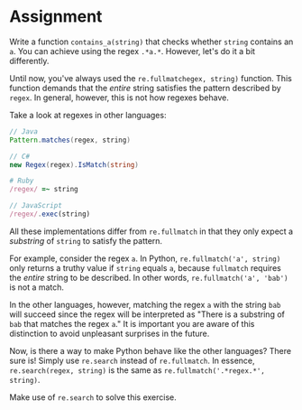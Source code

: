 # Assignment

Write a function `contains_a(string)` that checks whether `string` contains an `a`.
You can achieve using the regex `.*a.*`. However, let's do it a bit differently.

Until now, you've always used the `re.fullmatchegex, string)` function. This function
demands that the *entire* string satisfies the pattern described by `regex`.
In general, however, this is not how regexes behave.

Take a look at regexes in other languages:

```java
// Java
Pattern.matches(regex, string)
```

```csharp
// C#
new Regex(regex).IsMatch(string)
```

```ruby
# Ruby
/regex/ =~ string
```

```javascript
// JavaScript
/regex/.exec(string)
```

All these implementations differ from `re.fullmatch` in that they
only expect a *substring* of `string` to satisfy the pattern.

For example, consider the regex `a`. In Python, `re.fullmatch('a', string)`
only returns a truthy value if `string` equals `a`, because `fullmatch`
requires the *entire* string to be described. In other words, `re.fullmatch('a', 'bab')` is not a match.

In the other languages, however, matching the regex `a` with the string `bab` will succeed since the regex will be interpreted as "There is a substring of `bab` that matches the regex `a`." It is important you are aware of this distinction to avoid unpleasant surprises in the future.

Now, is there a way to make Python behave like the other languages? There sure is!
Simply use `re.search` instead of `re.fullmatch`. In essence, `re.search(regex, string)` is the same as `re.fullmatch('.*regex.*', string)`.

Make use of `re.search` to solve this exercise.
